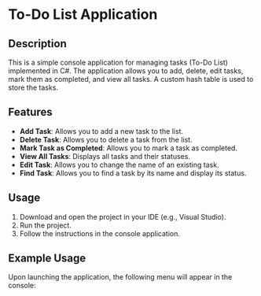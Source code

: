 # To-Do List Application

## Description
This is a simple console application for managing tasks (To-Do List) implemented in C#. The application allows you to add, delete, edit tasks, mark them as completed, and view all tasks. A custom hash table is used to store the tasks.

## Features
- **Add Task**: Allows you to add a new task to the list.
- **Delete Task**: Allows you to delete a task from the list.
- **Mark Task as Completed**: Allows you to mark a task as completed.
- **View All Tasks**: Displays all tasks and their statuses.
- **Edit Task**: Allows you to change the name of an existing task.
- **Find Task**: Allows you to find a task by its name and display its status.

## Usage
1. Download and open the project in your IDE (e.g., Visual Studio).
2. Run the project.
3. Follow the instructions in the console application.

## Example Usage
Upon launching the application, the following menu will appear in the console:

